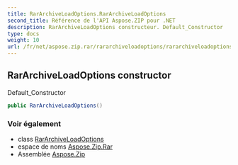 ```yaml
---
title: RarArchiveLoadOptions.RarArchiveLoadOptions
second_title: Référence de l'API Aspose.ZIP pour .NET
description: RarArchiveLoadOptions constructeur. Default_Constructor
type: docs
weight: 10
url: /fr/net/aspose.zip.rar/rararchiveloadoptions/rararchiveloadoptions/
---
```

## RarArchiveLoadOptions constructor

Default_Constructor

```csharp
public RarArchiveLoadOptions()
```

### Voir également

* class [RarArchiveLoadOptions](../)
* espace de noms [Aspose.Zip.Rar](../../rararchiveloadoptions/)
* Assemblée [Aspose.Zip](../../../)


